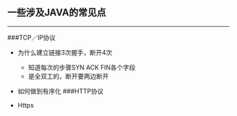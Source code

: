 ## 一些涉及JAVA的常见点
***
###TCP／IP协议
* 为什么建立链接3次握手，断开4次
    
    * 知道每次的步骤SYN ACK FIN各个字段
    * 是全双工的，断开要两边断开
    
* 如何做到有序化
###HTTP协议
* Https
